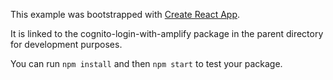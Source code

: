 This example was bootstrapped with [Create React App](https://github.com/facebook/create-react-app).

It is linked to the cognito-login-with-amplify package in the parent directory for development purposes.

You can run `npm install` and then `npm start` to test your package.
